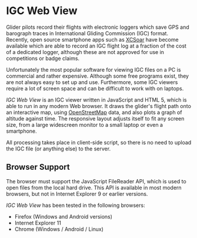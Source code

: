 # IGC Web View

Glider pilots record their flights with electronic loggers which 
save GPS and barograph traces in International Gliding Commission 
(IGC) format. Recently, open source smartphone apps such as 
[XCSoar](http://www.xcsoar.org) have become available which are able 
to record an IGC flight log at a fraction of the cost of a dedicated 
logger, although these are not approved for use in competitions or 
badge claims.

Unfortunately the most popular software for viewing IGC files on a 
PC is commercial and rather expensive. Although some free programs 
exist, they are not always easy to set up and use. Furthermore, some 
IGC viewers require a lot of screen space and can be difficult to 
work with on laptops.

*IGC Web View* is an IGC viewer written in JavaScript and HTML 5, 
which is able to run in any modern Web browser. It draws the 
glider's flight path onto an interactive map, using 
[OpenStreetMap](http://www.openstreetmap.org) data, and also plots a 
graph of altitude against time. The responsive layout adjusts itself 
to fit any screen size, from a large widescreen monitor to a small 
laptop or even a smartphone.

All processing takes place in client-side script, so there is no 
need to upload the IGC file (or anything else) to the server.

## Browser Support

The browser must support the JavaScript FileReader API, which is 
used to open files from the local hard drive. This API is available 
in most modern browsers, but not in Internet Explorer 9 or earlier 
versions.

*IGC Web View* has been tested in the following browsers:
* Firefox (Windows and Android versions)
* Internet Explorer 11
* Chrome (Windows / Android / Linux)
